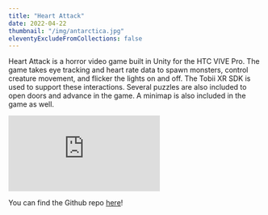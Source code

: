 ```yaml
---
title: "Heart Attack"
date: 2022-04-22
thumbnail: "/img/antarctica.jpg"
eleventyExcludeFromCollections: false
---
```


Heart Attack is a horror video game built in Unity for the HTC VIVE Pro. The game takes eye tracking and heart rate data to spawn monsters, control creature movement, and flicker the lights on and off. The Tobii XR SDK is used to support these interactions. Several puzzles are also included to open doors and advance in the game. A minimap is also included in the game as well.


<div class="youtube">
<iframe src="https://www.youtube-nocookie.com/embed/XLu3c8LPu0g" frameborder="0" allow="accelerometer; autoplay; clipboard-write; encrypted-media; gyroscope; picture-in-picture" allowfullscreen></iframe>
</div>

You can find the Github repo [here](https://github.com/kzhao18/heartattack)!